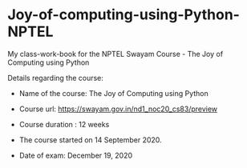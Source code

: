 # Joy-of-computing-using-Python-NPTEL
My class-work-book for the NPTEL Swayam Course  - The Joy of Computing using Python

Details regarding the course: 
* Name of the course: The Joy of Computing using Python 
* Course url: https://swayam.gov.in/nd1_noc20_cs83/preview
* Course duration : 12 weeks 

* The course started on 14 September 2020.
* Date of exam: December 19, 2020 

